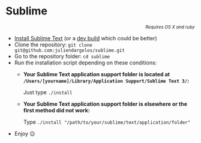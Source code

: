 # Sublime
*<p align="right"><sub>Requires OS X and ruby</sub></p>*

- [Install Sublime Text](https://www.sublimetext.com) (or a [dev build](https://www.sublimetext.com/3dev) which could be better)
- Clone the repository: `git clone git@github.com:juliendargelos/sublime.git`
- Go to the repository folder: `cd sublime`
- Run the installation script depending on these conditions:
	- **Your Sublime Text application support folder is located at `/Users/[yourname]/Library/Application Support/Sublime Text 3/`:**

		Just type `./install`
	- **Your Sublime Text application support folder is elsewhere or the first method did not work:**

		Type `./install "/path/to/your/sublime/text/application/folder"`
- Enjoy 😉
